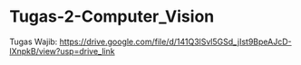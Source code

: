 # Tugas-2-Computer_Vision

Tugas Wajib:   https://drive.google.com/file/d/141Q3lSvl5GSd_jIst9BpeAJcD-lXnpkB/view?usp=drive_link
